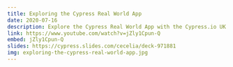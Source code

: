 ```yaml
---
title: Exploring the Cypress Real World App
date: 2020-07-16
description: Explore the Cypress Real World App with the Cypress.io UK Community Meetup. This full-stack Express/React payment application has 100% code coverage with Cypress tests and demonstrates testing methods, patterns, and workflows in Cypress.
link: https://www.youtube.com/watch?v=jZly1Cpun-Q
embed: jZly1Cpun-Q
slides: https://cypress.slides.com/cecelia/deck-971881
img: exploring-the-cypress-real-world-app.jpg
---
```

